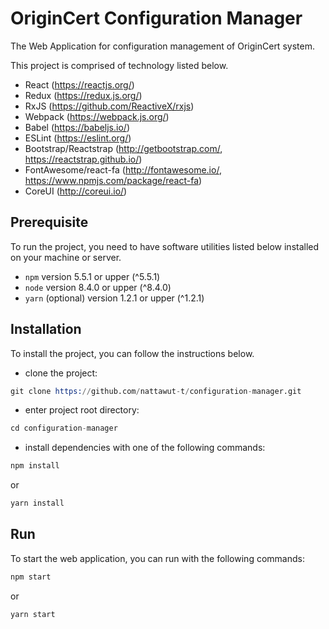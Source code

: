 # OriginCert Configuration Manager

The Web Application for configuration management of OriginCert system.

This project is comprised of technology listed below.

- React (https://reactjs.org/)
- Redux (https://redux.js.org/)
- RxJS (https://github.com/ReactiveX/rxjs)
- Webpack (https://webpack.js.org/)
- Babel (https://babeljs.io/)
- ESLint (https://eslint.org/)
- Bootstrap/Reactstrap (http://getbootstrap.com/, https://reactstrap.github.io/)
- FontAwesome/react-fa (http://fontawesome.io/, https://www.npmjs.com/package/react-fa)
- CoreUI (http://coreui.io/)

## Prerequisite

To run the project, you need to have software utilities listed below installed on your machine or server.

- `npm` version 5.5.1 or upper (^5.5.1)
- `node` version 8.4.0 or upper (^8.4.0)
- `yarn` (optional) version 1.2.1 or upper (^1.2.1)

## Installation

To install the project, you can follow the instructions below.
- clone the project:
```s
git clone https://github.com/nattawut-t/configuration-manager.git
```
- enter project root directory:
```s
cd configuration-manager
```
- install dependencies with one of the following commands:
```s
npm install
```
or
```s
yarn install
```

## Run

To start the web application, you can run with the following commands:

```s
npm start
```

or

```s
yarn start
```